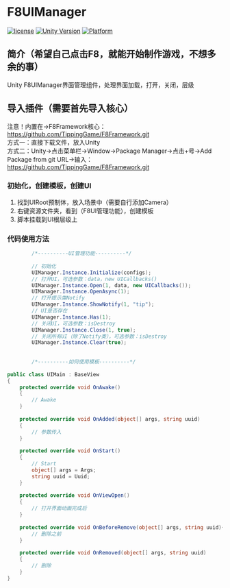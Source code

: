 # F8UIManager

[![license](http://img.shields.io/badge/license-MIT-green.svg)](https://opensource.org/licenses/MIT) 
[![Unity Version](https://img.shields.io/badge/unity-2021.3.15f1-blue)](https://unity.com) 
[![Platform](https://img.shields.io/badge/platform-Win%20%7C%20Android%20%7C%20iOS%20%7C%20Mac%20%7C%20Linux-orange)]() 

## 简介（希望自己点击F8，就能开始制作游戏，不想多余的事）
Unity F8UIManager界面管理组件，处理界面加载，打开，关闭，层级

## 导入插件（需要首先导入核心）
注意！内置在->F8Framework核心：https://github.com/TippingGame/F8Framework.git  
方式一：直接下载文件，放入Unity  
方式二：Unity->点击菜单栏->Window->Package Manager->点击+号->Add Package from git URL->输入：https://github.com/TippingGame/F8Framework.git  

### 初始化，创建模板，创建UI

1. 找到UIRoot预制体，放入场景中（需要自行添加Camera）  
2. 右键资源文件夹，看到（F8UI管理功能），创建模板  
3. 脚本挂载到UI根层级上  

### 代码使用方法
```C#
        /*----------UI管理功能----------*/
        
        // 初始化
        UIManager.Instance.Initialize(configs);
        // 打开UI，可选参数：data，new UICallbacks()
        UIManager.Instance.Open(1, data, new UICallbacks());
        UIManager.Instance.OpenAsync(1);
        // 打开提示类Notify
        UIManager.Instance.ShowNotify(1, "tip");
        // UI是否存在
        UIManager.Instance.Has(1);
        // 关闭UI，可选参数：isDestroy
        UIManager.Instance.Close(1, true);
        // 关闭所有UI（除了Notify类），可选参数：isDestroy
        UIManager.Instance.Clear(true);
        
        
        /*----------如何使用模板----------*/
        
public class UIMain : BaseView
{
    protected override void OnAwake()
    {
        // Awake
    }
        
    protected override void OnAdded(object[] args, string uuid)
    {
        // 参数传入
    }
    
    protected override void OnStart()
    {
        // Start
        object[] args = Args;
        string uuid = Uuid;
    }
    
    protected override void OnViewOpen()
    {
        // 打开界面动画完成后
    }
    
    protected override void OnBeforeRemove(object[] args, string uuid){
        // 删除之前
    }
    
    protected override void OnRemoved(object[] args, string uuid)
    {
        // 删除
    }
}
```


